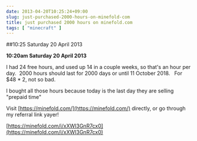 ```yaml
---
date: 2013-04-20T10:25:24+09:00
slug: just-purchased-2000-hours-on-minefold-com
title: just purchased 2000 hours on minefold.com
tags: [ "minecraft" ]
---
```


##10:25 Saturday 20 April 2013

**10:20am Saturday 20 April 2013**

I had 24 free hours, and used up 14 in a couple weeks, so that's an hour per day.  2000 hours should last for 2000 days or until 11 October 2018.   For $48 * 2, not so bad.

I bought all those hours because today is the last day they are selling "prepaid time"

Visit [https://minefold.com/](https://minefold.com/) directly, or go through my referral link yayer!

[https://minefold.com/i/xXWI3GnR7cx0](https://minefold.com/i/xXWI3GnR7cx0)
